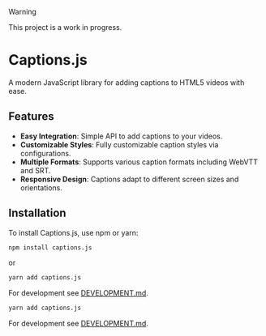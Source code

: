> [!WARNING]
> This project is a work in progress.

# Captions.js

A modern JavaScript library for adding captions to HTML5 videos with ease.

## Features

- **Easy Integration**: Simple API to add captions to your videos.
- **Customizable Styles**: Fully customizable caption styles via configurations.
- **Multiple Formats**: Supports various caption formats including WebVTT and SRT.
- **Responsive Design**: Captions adapt to different screen sizes and orientations.

## Installation

To install Captions.js, use npm or yarn:

```bash
npm install captions.js
```

or

```bash
yarn add captions.js
```

For development see [DEVELOPMENT.md](./DEVELOPMENT.md).

```bash
yarn add captions.js
```

For development see [DEVELOPMENT.md](./DEVELOPMENT.md).
